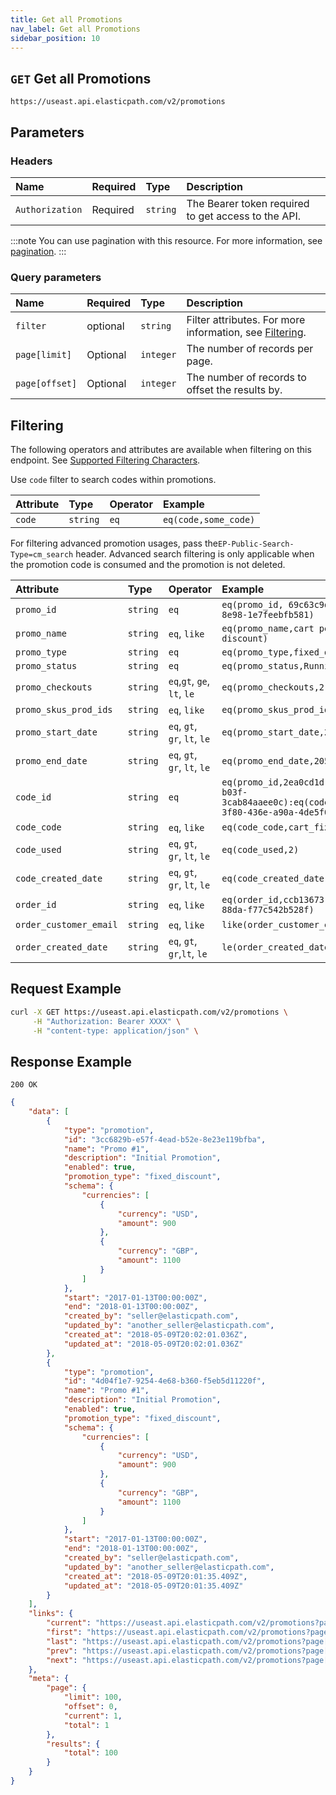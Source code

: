 ```yaml
---
title: Get all Promotions
nav_label: Get all Promotions
sidebar_position: 10
---
```


## `GET` Get all Promotions

```http
https://useast.api.elasticpath.com/v2/promotions
```

## Parameters

### Headers

| Name            | Required | Type     | Description                          |
|:----------------|:---------|:---------|:-------------------------------------|
| `Authorization` | Required | `string` | The Bearer token required to get access to the API. |

:::note
You can use pagination with this resource. For more information, see [pagination](/guides/Getting%20Started/api-overview/pagination).
:::

### Query parameters

| Name     | Required | Type     | Description |
|:---------|:---------|:---------|:-------------|
| `filter` | optional | `string` | Filter attributes. For more information, see [Filtering](#filtering). |
| `page[limit]`  | Optional | `integer` | The number of records per page.  |
| `page[offset]` | Optional | `integer` | The number of records to offset the results by.|

## Filtering

The following operators and attributes are available when filtering on this endpoint. See [Supported Filtering Characters](/guides/Getting%20Started/api-overview/filtering#supported-characters).

Use `code` filter to search codes within promotions.

| Attribute         | Type | Operator | Example              |
|:------------------| :--- |:---------|:---------------------|
| `code`            | `string` | `eq`     | `eq(code,some_code)` |

For filtering advanced promotion usages, pass the`EP-Public-Search-Type=cm_search` header. Advanced search filtering is only applicable when the promotion code is consumed and the promotion is not deleted.

| Attribute         | Type | Operator | Example              |
|:------------------| :--- |:---------|:---------------------|
| `promo_id` | `string` | `eq`     | `eq(promo_id, 69c63c9d-8ccf-44b1-8e98-1e7feebfb581)` |
| `promo_name` | `string` | `eq`, `like` | `eq(promo_name,cart percent discount)` |
| `promo_type` | `string` | `eq` | `eq(promo_type,fixed_discount)` |
| `promo_status` | `string` | `eq` | `eq(promo_status,Running)` |
| `promo_checkouts` | `string` | `eq`,`gt`, `ge`, `lt`, `le` | `eq(promo_checkouts,2)` |
| `promo_skus_prod_ids` | `string` | `eq`, `like` | `eq(promo_skus_prod_ids, sku1)` |
| `promo_start_date` | `string` | `eq`, `gt`, `gr`, `lt`, `le` | `eq(promo_start_date,2023-01-01)` |
| `promo_end_date` | `string` | `eq`, `gt`, `gr`, `lt`, `le` | `eq(promo_end_date,2050-06-15)` |
| `code_id` | `string`| `eq` | `eq(promo_id,2ea0cd1d-43a9-441b-b03f-3cab84aaee0c):eq(code_id,14b55e6c-3f80-436e-a90a-4de5f0e36240)` |
| `code_code` | `string`| `eq`, `like` | `eq(code_code,cart_fixed_10)` |
| `code_used` | `string`| `eq`, `gt`, `gr`, `lt`, `le` | `eq(code_used,2)` |
| `code_created_date` | `string`| `eq`, `gt`, `gr`, `lt`, `le` | `eq(code_created_date,2023-11-15)` |
| `order_id` | `string`| `eq`, `like` | `eq(order_id,ccb13673-627c-4976-88da-f77c542b528f)` |
| `order_customer_email` | `string`| `eq`, `like` | `like(order_customer_email,andy*)` |
| `order_created_date` | `string`| `eq`, `gt`, `gr`,`lt`, `le` | `le(order_created_date,2023-11-15)` |

## Request Example

```bash
curl -X GET https://useast.api.elasticpath.com/v2/promotions \
     -H "Authorization: Bearer XXXX" \
     -H "content-type: application/json" \
```

## Response Example

`200 OK`

```json
{
    "data": [
        {
            "type": "promotion",
            "id": "3cc6829b-e57f-4ead-b52e-8e23e119bfba",
            "name": "Promo #1",
            "description": "Initial Promotion",
            "enabled": true,
            "promotion_type": "fixed_discount",
            "schema": {
                "currencies": [
                    {
                        "currency": "USD",
                        "amount": 900
                    },
                    {
                        "currency": "GBP",
                        "amount": 1100
                    }
                ]
            },
            "start": "2017-01-13T00:00:00Z",
            "end": "2018-01-13T00:00:00Z",
            "created_by": "seller@elasticpath.com",
            "updated_by": "another_seller@elasticpath.com",
            "created_at": "2018-05-09T20:02:01.036Z",
            "updated_at": "2018-05-09T20:02:01.036Z"
        },
        {
            "type": "promotion",
            "id": "4d04f1e7-9254-4e68-b360-f5eb5d11220f",
            "name": "Promo #1",
            "description": "Initial Promotion",
            "enabled": true,
            "promotion_type": "fixed_discount",
            "schema": {
                "currencies": [
                    {
                        "currency": "USD",
                        "amount": 900
                    },
                    {
                        "currency": "GBP",
                        "amount": 1100
                    }
                ]
            },
            "start": "2017-01-13T00:00:00Z",
            "end": "2018-01-13T00:00:00Z",
            "created_by": "seller@elasticpath.com",
            "updated_by": "another_seller@elasticpath.com",
            "created_at": "2018-05-09T20:01:35.409Z",
            "updated_at": "2018-05-09T20:01:35.409Z"
        }
    ],
    "links": {
        "current": "https://useast.api.elasticpath.com/v2/promotions?page[offset]=0&page[limit]=50&filter=",
        "first": "https://useast.api.elasticpath.com/v2/promotions?page[offset]=0&page[limit]=50&filter=",
        "last": "https://useast.api.elasticpath.com/v2/promotions?page[offset]=600&page[limit]=50&filter=",
        "prev": "https://useast.api.elasticpath.com/v2/promotions?page[offset]=0&page[limit]=50&filter=",
        "next": "https://useast.api.elasticpath.com/v2/promotions?page[offset]=50&page[limit]=50&filter="
    },
    "meta": {
        "page": {
            "limit": 100,
            "offset": 0,
            "current": 1,
            "total": 1
        },
        "results": {
            "total": 100
        }
    }
}
```
